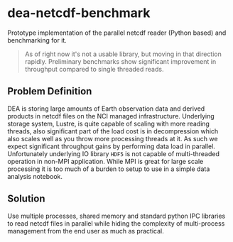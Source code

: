 # dea-netcdf-benchmark

Prototype implementation of the parallel netcdf reader (Python based) and benchmarking for it.

> As of right now it's not a usable library, but moving in that direction rapidly. 
> Preliminary benchmarks show significant improvement in throughput compared to single threaded reads.

## Problem Definition

DEA is storing large amounts of Earth observation data and derived products in netcdf files on the NCI managed infrastructure. Underlying storage system, Lustre, is quite capable of scaling with more reading threads, also significant part of the load cost is in decompression which also scales well as you throw more processing threads at it. As such we expect significant throughput gains by performing data load in parallel. Unfortunately underlying IO library `HDF5` is not capable of multi-threaded operation in non-MPI application. While MPI is great for large scale processing it is too much of a burden to setup to use in a simple data analysis notebook.

## Solution

Use multiple processes, shared memory and standard python IPC libraries to read netcdf files in parallel while hiding the complexity of multi-process management from the end user as much as practical.
